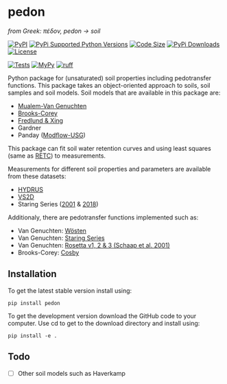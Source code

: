 # pedon

*from Greek: πέδον, pedon -> soil*

[![PyPI](https://img.shields.io/pypi/v/pedon?style=flat-square)](https://pypi.org/project/pedon/)
[![PyPi Supported Python Versions](https://img.shields.io/pypi/pyversions/pedon?style=flat-square)](https://pypi.org/project/pedon/)
[![Code Size](https://img.shields.io/github/languages/code-size/martinvonk/pedon?style=flat-square)](https://pypi.org/project/pedon/)
[![PyPi Downloads](https://img.shields.io/pypi/dm/pedon?style=flat-square) ![License](https://img.shields.io/pypi/l/pedon?style=flat-square)](https://pypi.org/project/pedon/)

[![Tests](https://img.shields.io/github/actions/workflow/status/martinvonk/pedon/tests.yaml?style=flat-square)](https://github.com/martinvonk/pedon/actions/workflows/tests.yaml)
[![MyPy](https://img.shields.io/badge/type_checker-mypy-2A6DB2?style=flat-square)](https://mypy-lang.org/)
[![ruff](https://img.shields.io/badge/linter-ruff-red?style=flat-square)](https://github.com/charliermarsh/ruff)


Python package for (unsaturated) soil properties including pedotransfer functions. This package takes an object-oriented approach to soils, soil samples and soil models. Soil models that are available in this package are:
  - [Mualem-Van Genuchten](http://www.soilphysics.okstate.edu/teaching/soil-6583/references-folder/van%20Genuchten%201980.pdf)
  - [Brooks-Corey](https://www.wipp.energy.gov/library/cra/2009_cra/references/Others/Brooks_Corey_1964_Hydraulic_Properties_ERMS241117.pdf)
  - [Fredlund & Xing](http://projects.mans.edu.eg/heepf/ilppp/cources/12/pdf%20course/1/pressure/osmotic%20soilsalinity22.pdf)
  - Gardner
  - Panday ([Modflow-USG](https://www.gsienv.com/product/modflow-usg/))

This package can fit soil water retention curves and  using least squares (same as [RETC](https://www.pc-progress.com/Documents/programs/retc.pdf)) to measurements.

Measurements for different soil properties and parameters are available from these datasets:
  - [HYDRUS](https://www2.pc-progress.com/downloads/Pgm_Hydrus3D5/HYDRUS_user_Manual_V5.pdf)
  - [VS2D](https://pubs.usgs.gov/wri/1983/4099/report.pdf)
  - Staring Series ([2001](https://edepot.wur.nl/43272) & [2018](https://edepot.wur.nl/512761))

Additionaly, there are pedotransfer functions implemented such as:
  - Van Genuchten: [Wösten](https://www.sciencedirect.com/science/article/pii/S0016706198001323/pdfft?md5=6844f89c07deb81001c2a6eea6fc9e32&pid=1-s2.0-S0016706198001323-main.pdf)
  - Van Genuchten: [Staring Series](https://edepot.wur.nl/43272)
  - Van Genuchten: [Rosetta v1, 2 & 3 (Schaap et al. 2001)](https://doi.org/10.1016/S0022-1694(01)00466-8)
  - Brooks-Corey: [Cosby](https://hess.copernicus.org/articles/25/2445/2021/hess-25-2445-2021.pdf)

## Installation
To get the latest stable version install using:

`pip install pedon`

To get the development version download the GitHub code to your computer. Use cd to get to the download directory and install using:

`pip install -e .`

## Todo
- [ ] Other soil models such as Haverkamp

